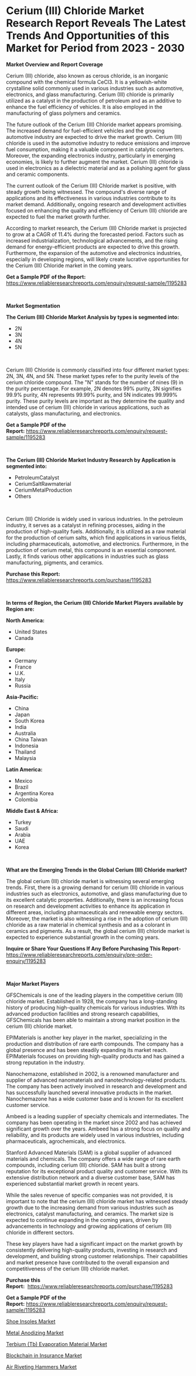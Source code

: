 <p><h1>Cerium (III) Chloride Market Research Report Reveals The Latest Trends And Opportunities of this Market for Period from 2023 - 2030</h1></p><p><strong>Market Overview and Report Coverage</strong></p>
<p><p>Cerium (III) chloride, also known as cerous chloride, is an inorganic compound with the chemical formula CeCl3. It is a yellowish-white crystalline solid commonly used in various industries such as automotive, electronics, and glass manufacturing. Cerium (III) chloride is primarily utilized as a catalyst in the production of petroleum and as an additive to enhance the fuel efficiency of vehicles. It is also employed in the manufacturing of glass polymers and ceramics.</p><p>The future outlook of the Cerium (III) Chloride market appears promising. The increased demand for fuel-efficient vehicles and the growing automotive industry are expected to drive the market growth. Cerium (III) chloride is used in the automotive industry to reduce emissions and improve fuel consumption, making it a valuable component in catalytic converters. Moreover, the expanding electronics industry, particularly in emerging economies, is likely to further augment the market. Cerium (III) chloride is used in electronics as a dielectric material and as a polishing agent for glass and ceramic components.</p><p>The current outlook of the Cerium (III) Chloride market is positive, with steady growth being witnessed. The compound's diverse range of applications and its effectiveness in various industries contribute to its market demand. Additionally, ongoing research and development activities focused on enhancing the quality and efficiency of Cerium (III) chloride are expected to fuel the market growth further.</p><p>According to market research, the Cerium (III) Chloride market is projected to grow at a CAGR of 11.4% during the forecasted period. Factors such as increased industrialization, technological advancements, and the rising demand for energy-efficient products are expected to drive this growth. Furthermore, the expansion of the automotive and electronics industries, especially in developing regions, will likely create lucrative opportunities for the Cerium (III) Chloride market in the coming years.</p></p>
<p><strong>Get a Sample PDF of the Report:</strong> <a href="https://www.reliableresearchreports.com/enquiry/request-sample/1195283">https://www.reliableresearchreports.com/enquiry/request-sample/1195283</a></p>
<p>&nbsp;</p>
<p><strong>Market Segmentation</strong></p>
<p><strong>The Cerium (III) Chloride Market Analysis by types is segmented into:</strong></p>
<p><ul><li>2N</li><li>3N</li><li>4N</li><li>5N</li></ul></p>
<p>&nbsp;</p>
<p><p>Cerium (III) Chloride is commonly classified into four different market types: 2N, 3N, 4N, and 5N. These market types refer to the purity levels of the cerium chloride compound. The "N" stands for the number of nines (9) in the purity percentage. For example, 2N denotes 99% purity, 3N signifies 99.9% purity, 4N represents 99.99% purity, and 5N indicates 99.999% purity. These purity levels are important as they determine the quality and intended use of cerium (III) chloride in various applications, such as catalysts, glass manufacturing, and electronics.</p></p>
<p><strong>Get a Sample PDF of the Report:</strong>&nbsp;<a href="https://www.reliableresearchreports.com/enquiry/request-sample/1195283">https://www.reliableresearchreports.com/enquiry/request-sample/1195283</a></p>
<p>&nbsp;</p>
<p><strong>The Cerium (III) Chloride Market Industry Research by Application is segmented into:</strong></p>
<p><ul><li>PetroleumCatalyst</li><li>CeriumSaltRawmaterial</li><li>CeriumMetalProduction</li><li>Others</li></ul></p>
<p>&nbsp;</p>
<p><p>Cerium (III) Chloride is widely used in various industries. In the petroleum industry, it serves as a catalyst in refining processes, aiding in the production of high-quality fuels. Additionally, it is utilized as a raw material for the production of cerium salts, which find applications in various fields, including pharmaceuticals, automotive, and electronics. Furthermore, in the production of cerium metal, this compound is an essential component. Lastly, it finds various other applications in industries such as glass manufacturing, pigments, and ceramics.</p></p>
<p><strong>Purchase this Report:</strong>&nbsp; <a href="https://www.reliableresearchreports.com/purchase/1195283">https://www.reliableresearchreports.com/purchase/1195283</a></p>
<p>&nbsp;</p>
<p><strong>In terms of Region, the Cerium (III) Chloride Market Players available by Region are:</strong></p>
<p>
    <p> <strong> North America: </strong>
        <ul>
            <li>United States</li>
            <li>Canada</li>
        </ul>
        </p> 
    <p> <strong> Europe: </strong>
        <ul>
            <li>Germany</li>
            <li>France</li>
            <li>U.K.</li>
            <li>Italy</li>
            <li>Russia</li>
        </ul>
        </p> 
    <p> <strong> Asia-Pacific: </strong>
        <ul>
            <li>China</li>
            <li>Japan</li>
            <li>South Korea</li>
            <li>India</li>
            <li>Australia</li>
            <li>China Taiwan</li>
            <li>Indonesia</li>
            <li>Thailand</li>
            <li>Malaysia</li>
        </ul>
        </p> 
    <p> <strong> Latin America: </strong>
        <ul>
            <li>Mexico</li>
            <li>Brazil</li>
            <li>Argentina Korea</li>
            <li>Colombia</li>
        </ul>
        </p> 
    <p> <strong> Middle East & Africa: </strong>
        <ul>
            <li>Turkey</li>
            <li>Saudi</li>
            <li>Arabia</li>
            <li>UAE</li>
            <li>Korea</li>
        </ul>
    </p>
    </p>
<p>&nbsp;</p>
<p><strong>What are the Emerging Trends in the Global Cerium (III) Chloride market?</strong></p>
<p><p>The global cerium (III) chloride market is witnessing several emerging trends. First, there is a growing demand for cerium (III) chloride in various industries such as electronics, automotive, and glass manufacturing due to its excellent catalytic properties. Additionally, there is an increasing focus on research and development activities to enhance its application in different areas, including pharmaceuticals and renewable energy sectors. Moreover, the market is also witnessing a rise in the adoption of cerium (III) chloride as a raw material in chemical synthesis and as a colorant in ceramics and pigments. As a result, the global cerium (III) chloride market is expected to experience substantial growth in the coming years.</p></p>
<p><strong>Inquire or Share Your Questions If Any Before Purchasing This Report</strong>- <a href="https://www.reliableresearchreports.com/enquiry/pre-order-enquiry/1195283">https://www.reliableresearchreports.com/enquiry/pre-order-enquiry/1195283</a></p>
<p>&nbsp;</p>
<p><strong>Major Market Players</strong></p>
<p><p>GFSChemicals is one of the leading players in the competitive cerium (III) chloride market. Established in 1928, the company has a long-standing history of producing high-quality chemicals for various industries. With its advanced production facilities and strong research capabilities, GFSChemicals has been able to maintain a strong market position in the cerium (III) chloride market.</p><p>EPIMaterials is another key player in the market, specializing in the production and distribution of rare earth compounds. The company has a global presence and has been steadily expanding its market reach. EPIMaterials focuses on providing high-quality products and has gained a strong reputation in the industry.</p><p>Nanochemazone, established in 2002, is a renowned manufacturer and supplier of advanced nanomaterials and nanotechnology-related products. The company has been actively involved in research and development and has successfully launched several innovative products in the market. Nanochemazone has a wide customer base and is known for its excellent customer service.</p><p>Ambeed is a leading supplier of specialty chemicals and intermediates. The company has been operating in the market since 2002 and has achieved significant growth over the years. Ambeed has a strong focus on quality and reliability, and its products are widely used in various industries, including pharmaceuticals, agrochemicals, and electronics.</p><p>Stanford Advanced Materials (SAM) is a global supplier of advanced materials and chemicals. The company offers a wide range of rare earth compounds, including cerium (III) chloride. SAM has built a strong reputation for its exceptional product quality and customer service. With its extensive distribution network and a diverse customer base, SAM has experienced substantial market growth in recent years.</p><p>While the sales revenue of specific companies was not provided, it is important to note that the cerium (III) chloride market has witnessed steady growth due to the increasing demand from various industries such as electronics, catalyst manufacturing, and ceramics. The market size is expected to continue expanding in the coming years, driven by advancements in technology and growing applications of cerium (III) chloride in different sectors.</p><p>These key players have had a significant impact on the market growth by consistently delivering high-quality products, investing in research and development, and building strong customer relationships. Their capabilities and market presence have contributed to the overall expansion and competitiveness of the cerium (III) chloride market.</p></p>
<p><strong>Purchase this Report:</strong>&nbsp;&nbsp;<a href="https://www.reliableresearchreports.com/purchase/1195283">https://www.reliableresearchreports.com/purchase/1195283</a></p>
<p></p>
<p><strong>Get a Sample PDF of the Report:</strong>&nbsp;<a href="https://www.reliableresearchreports.com/enquiry/request-sample/1195283">https://www.reliableresearchreports.com/enquiry/request-sample/1195283</a></p>
<p><p><a href="https://github.com/maliyahmorrow6654/Market-Research-Report-List-1/blob/main/shoe-insoles-market.md">Shoe Insoles Market</a></p><p><a href="https://medium.com/@royallittel2023/metal-anodizing-market-size-cagr-trends-2024-2030-b15e012dde4a">Metal Anodizing Market</a></p><p><a href="https://www.linkedin.com/pulse/terbium-tb-evaporation-material-market-size-growth-forecast-kwtvc/">Terbium (Tb) Evaporation Material Market</a></p><p><a href="https://medium.com/@brayanborer/blockchain-in-insurance-market-size-cagr-trends-2024-2030-a0b245cbc6ee">Blockchain in Insurance Market</a></p><p><a href="https://github.com/abdelrhmankishk22/Market-Research-Report-List-1/blob/main/air-riveting-hammers-market.md">Air Riveting Hammers Market</a></p></p>